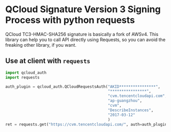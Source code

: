 # QCloud Signature Version 3 Signing Process with python requests

QCloud TC3-HMAC-SHA256 signature is basically a fork of AWSv4. This library can help you to call API directly
using Requests, so you can avoid the freaking other library, if you want.

## Use at client with `requests`

```python
import qcloud_auth
import requests

auth_plugin = qcloud_auth.QCloudRequestsAuth("AKID****************", 
                                             "****************",
                                             "cvm.tencentcloudapi.com",
                                             "ap-guangzhou",
                                             "cvm",
                                             "DescribeInstances",
                                             "2017-03-12"
                                             )
ret = requests.get("https://cvm.tencentcloudapi.com/", auth=auth_plugin)
```